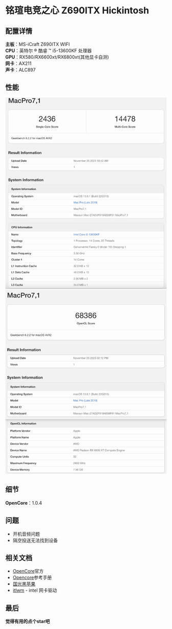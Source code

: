 # 铭瑄电竞之心 Z690ITX Hickintosh

## 配置详情

**主板**：MS-iCraft Z690ITX WIFI  
**CPU**：英特尔 ® 酷睿 ™ i5-13600KF 处理器  
**GPU**：RX580/RX6600xt/RX6800xt(其他显卡自测)  
**网卡**：AX211  
**声卡**：ALC897  

## 性能

![GeekBench6-CPU](SceenShot/GeekBench6-CPU.png "I5 13600KF")
![GeekBench6-GPU](SceenShot/GeekBench6-RX6600xt.png "RX6600xt")

## 细节

**OpenCore**：1.0.4

## 问题

- 开机音频问题
- 隔空投送无法找到设备


## 相关文档

- [OpenCore](https://dortania.github.io/OpenCore-Install-Guide/)官方
- [Opencore](https://oc.skk.moe/)参考手册
- [国光黑苹果](https://apple.sqlsec.com/)
- [itlwm](https://github.com/OpenIntelWireless/itlwm) - intel 网卡驱动

## 最后

**觉得有用的点个star吧**
